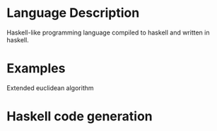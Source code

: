 # Language Description
Haskell-like programming language compiled to haskell and written in haskell.
# Examples
Extended euclidean algorithm
# Haskell code generation
